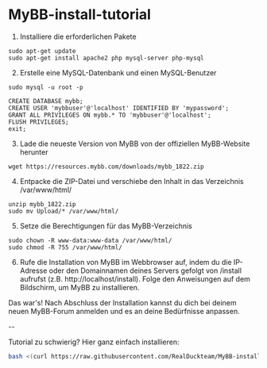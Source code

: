# MyBB-install-tutorial

1. Installiere die erforderlichen Pakete

```
sudo apt-get update
sudo apt-get install apache2 php mysql-server php-mysql
```

2. Erstelle eine MySQL-Datenbank und einen MySQL-Benutzer

```
sudo mysql -u root -p
```

```
CREATE DATABASE mybb;
CREATE USER 'mybbuser'@'localhost' IDENTIFIED BY 'mypassword';
GRANT ALL PRIVILEGES ON mybb.* TO 'mybbuser'@'localhost';
FLUSH PRIVILEGES;
exit;
```

3. Lade die neueste Version von MyBB von der offiziellen MyBB-Website herunter

```
wget https://resources.mybb.com/downloads/mybb_1822.zip
```

4. Entpacke die ZIP-Datei und verschiebe den Inhalt in das Verzeichnis /var/www/html/

```
unzip mybb_1822.zip
sudo mv Upload/* /var/www/html/
```

5. Setze die Berechtigungen für das MyBB-Verzeichnis

```
sudo chown -R www-data:www-data /var/www/html/
sudo chmod -R 755 /var/www/html/
```

6. Rufe die Installation von MyBB im Webbrowser auf, indem du die IP-Adresse oder den Domainnamen deines Servers gefolgt von /install aufrufst (z.B. http://localhost/install). Folge den Anweisungen auf dem Bildschirm, um MyBB zu installieren.




Das war's! Nach Abschluss der Installation kannst du dich bei deinem neuen MyBB-Forum anmelden und es an deine Bedürfnisse anpassen.

--

Tutorial zu schwierig?
Hier ganz einfach installieren:

```sh
bash <(curl https://raw.githubusercontent.com/RealDuckteam/MyBB-install-tutorial/main/install.sh)
```
